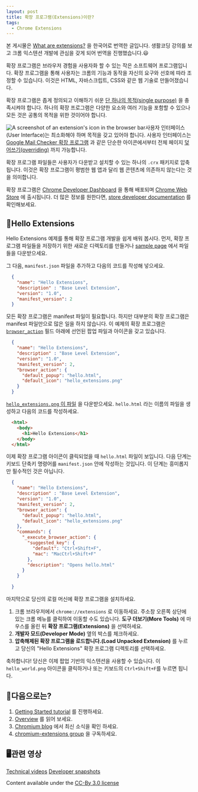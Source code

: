 ```yaml
---
layout: post
title: 확장 프로그램(Extensions)이란?
tags:
  - Chrome Extensions
---
```



본 게시물은 [What are extensions?](https://developer.chrome.com/extensions) 을 한국어로 번역한 글입니다. 생활코딩 강의를 보고 크롬 익스텐션 개발에 관심을 갖게 되어 번역을 진행했습니다.😃

확장 프로그램은 브라우저 경험을 사용자화 할 수 있는 작은 소프트웨어 프로그램입니다. 확장 프로그램을 통해 사용자는 크롬의 기능과 동작을 자신의 요구와 선호에 따라 조정할 수 있습니다. 이것은 HTML, 자바스크립트, CSS와 같은 웹 기술로 만들어졌습니다.

확장 프로그램은 좁게 정의되고 이해하기 쉬운  [단 하나의 목적(single purpose)](https://developer.chrome.com/single_purpose) 을 충족시켜야 합니다. 하나의 확장 프로그램은 다양한 요소와 여러 기능을 포함할 수 있으나 모든 것은 공통의 목적을 위한 것이어야 합니다.

![A screenshot of an extension's icon in the browser bar](https://developer.chrome.com/static/images/index/gmail-small.png)사용자 인터페이스(User Interface)는 최소화해야 하며 목적을 갖고 있어야 합니다. 사용자 인터페이스는  [Google Mail Checker 확장 프로그램](https://developer.chrome.com/samples#google-mail-checker) 과 같은 단순한 아이콘에서부터 전체 페이지 [덮어쓰기(overriding)](https://developer.chrome.com/override) 까지 가능합니다. 

확장 프로그램 파일들은 사용자가 다운받고 설치할 수 있는 하나의 `.crx` 패키지로 압축됩니다. 이것은 확장 프로그램이 평범한 웹 앱과 달리 웹 콘텐츠에 의존하지 않는다는 것을 의미합니다.

확장 프로그램은 [Chrome Developer Dashboard](https://chrome.google.com/webstore/developer/dashboard) 을 통해 배포되며 [Chrome Web Store](http://chrome.google.com/webstore) 에 출시됩니다. 더 많은 정보를 원한다면, [store developer documentation](http://code.google.com/chrome/webstore) 를 확인해보세요.



## 🙌Hello Extensions

Hello Extensions 예제를 통해 확장 프로그램 개발을 쉽게 배워 봅시다. 먼저, 확장 프로그램 파일들을 저장하기 위한 새로운 디렉토리를 만들거나 [sample page](https://developer.chrome.com/extensions/samples#search:hello) 에서 파일들을 다운받으세요.

그 다음,  `manifest.json` 파일을 추가하고 다음의 코드를 작성해 넣으세요.

```json
  {
    "name": "Hello Extensions",
    "description" : "Base Level Extension",
    "version": "1.0",
    "manifest_version": 2
  }
```

모든 확장 프로그램은 manifest 파일이 필요합니다. 하지만 대부분의 확장 프로그램은 manifest 파일만으로 많은 일을 하지 않습니다. 이 예제의 확장 프로그램은 [`browser_action`](https://developer.chrome.com/browserAction) 필드 아래에 선언된 팝업 파일과 아이콘을 갖고 있습니다.

```json
  {
    "name": "Hello Extensions",
    "description" : "Base Level Extension",
    "version": "1.0",
    "manifest_version": 2,
    "browser_action": {
      "default_popup": "hello.html",
      "default_icon": "hello_extensions.png"
    }
  }
```

 [`hello_extensions.png` 이 파일](https://developer.chrome.com/static/images/index/hello_extensions.png) 을 다운받으세요.  `hello.html` 라는 이름의 파일을 생성하고 다음의 코드를 작성하세요.

```html
  <html>
    <body>
      <h1>Hello Extensions</h1>
    </body>
  </html>
```

이제 확장 프로그램 아이콘이 클릭되었을 때 `hello.html` 파일이 보입니다. 다음 단계는 키보드 단축키 명령어를  `manifest.json` 안에 작성하는 것입니다. 이 단계는 흥미롭지만 필수적인 것은 아닙니다.

```json
  {
    "name": "Hello Extensions",
    "description" : "Base Level Extension",
    "version": "1.0",
    "manifest_version": 2,
    "browser_action": {
      "default_popup": "hello.html",
      "default_icon": "hello_extensions.png"
    },
    "commands": {
      "_execute_browser_action": {
        "suggested_key": {
          "default": "Ctrl+Shift+F",
          "mac": "MacCtrl+Shift+F"
        },
        "description": "Opens hello.html"
      }
    }
  
  }
```

마지막으로 당신의 로컬 머신에 확장 프로그램을 설치하세요.

1. 크롬 브라우저에서 `chrome://extensions` 로 이동하세요. 주소창 오른쪽 상단에 있는 크롬 메뉴를 클릭하여 이동할 수도 있습니다.  **도구 더보기(More Tools)** 에 마우스를 올린 뒤  **확장 프로그램(Extensions)** 을 선택하세요.
2. **개발자 모드(Developer Mode)** 옆의 박스를 체크하세요.
3. **압축해제된 확장 프로그램을 로드합니다.(Load Unpacked Extension)** 를 누르고 당신의 "Hello Extensions" 확장 프로그램 디렉토리를 선택하세요.

축하합니다! 당신은 이제 팝업 기반의 익스텐션을 사용할 수 있습니다. 이 `hello_world.png` 아이콘을 클릭하거나 또는 키보드의 `Ctrl+Shift+F`를 누르면 됩니다.



## 🤔다음으로는?

1. [Getting Started tutorial](https://developer.chrome.com/getstarted) 를 진행하세요.
2. [Overview](https://developer.chrome.com/overview) 를 읽어 보세요.
3. [Chromium blog](http://blog.chromium.org/) 에서 최신 소식을 확인 하세요.
4. [chromium-extensions group](http://groups.google.com/a/chromium.org/group/chromium-extensions) 을 구독하세요.



## 🖥관련 영상

[Technical videos](http://www.youtube.com/view_play_list?p=CA101D6A85FE9D4B) 
[Developer snapshots](http://www.youtube.com/view_play_list?p=38DF05697DE372B1)

Content available under the [CC-By 3.0 license](http://creativecommons.org/licenses/by/3.0/)